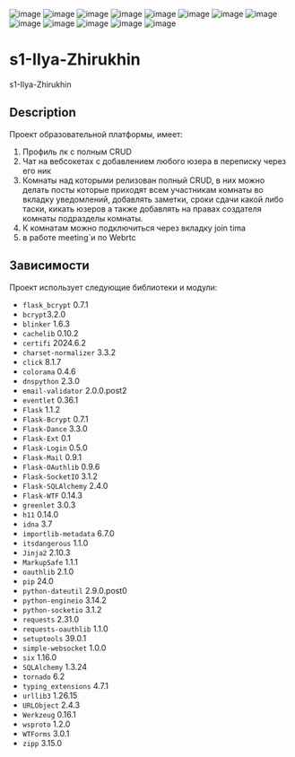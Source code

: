 ![image](https://github.com/ITIS-BISD/s1-Ilya-Zhirukhin/assets/99948155/e5deeaa0-b2f3-4b4c-b33a-9185659e0a36)
![image](https://github.com/ITIS-BISD/s1-Ilya-Zhirukhin/assets/99948155/c2823951-ae6e-495d-954a-d5b2e50a6b7e)
![image](https://github.com/ITIS-BISD/s1-Ilya-Zhirukhin/assets/99948155/60773ebe-c0c6-4bb8-8ed4-03975f9d1e78)
![image](https://github.com/ITIS-BISD/s1-Ilya-Zhirukhin/assets/99948155/066ee659-d4ae-4550-b4e6-206e60d80f17)
![image](https://github.com/ITIS-BISD/s1-Ilya-Zhirukhin/assets/99948155/a2d14629-ea65-4254-9ee9-c7f50c21013c)
![image](https://github.com/ITIS-BISD/s1-Ilya-Zhirukhin/assets/99948155/49c4784e-6302-4c57-8295-0b7682853fd8)
![image](https://github.com/ITIS-BISD/s1-Ilya-Zhirukhin/assets/99948155/b8748385-b6f6-4583-aceb-19046b646b4a)
![image](https://github.com/ITIS-BISD/s1-Ilya-Zhirukhin/assets/99948155/de47f6ee-cc9b-4890-982d-04313ca2b358)
![image](https://github.com/ITIS-BISD/s1-Ilya-Zhirukhin/assets/99948155/8f3f6c5f-9e9a-4758-8ba4-89c253f3544f)
![image](https://github.com/ITIS-BISD/s1-Ilya-Zhirukhin/assets/99948155/49cb9715-bc65-4a3f-aaab-8fa414b658b2)
![image](https://github.com/ITIS-BISD/s1-Ilya-Zhirukhin/assets/99948155/bb0aeb4b-73d3-4f65-b64c-d64fe81254b7)
![image](https://github.com/ITIS-BISD/s1-Ilya-Zhirukhin/assets/99948155/f4990dea-161d-4a32-9075-f4da18454e3a)
![image](https://github.com/ITIS-BISD/s1-Ilya-Zhirukhin/assets/99948155/962c60f8-0f6d-45c5-9686-0ee453371edc)




# s1-Ilya-Zhirukhin
s1-Ilya-Zhirukhin 
## Description
Проект образовательной платформы, имеет:
1. Профиль лк с полным CRUD
2. Чат на вебсокетах с добавлением любого юзера в переписку через его ник
3. Комнаты над которыми релизован полный CRUD, в них можно делать посты которые приходят всем участникам комнаты во вкладку уведомлений, добавлять заметки, сроки сдачи какой либо таски, кикать юзеров а также добавлять на правах создателя комнаты подразделы комнаты.
4. К комнатам можно подключиться через вкладку join tima
5. в работе meeting`и по Webrtc

 


## Зависимости

Проект использует следующие библиотеки и модули:

- `flask_bcrypt` 0.7.1
- `bcrypt`3.2.0
- `blinker` 1.6.3
- `cachelib` 0.10.2
- `certifi` 2024.6.2
- `charset-normalizer` 3.3.2
- `click` 8.1.7
- `colorama` 0.4.6
- `dnspython` 2.3.0
- `email-validator` 2.0.0.post2
- `eventlet` 0.36.1
- `Flask` 1.1.2
- `Flask-Bcrypt` 0.7.1
- `Flask-Dance` 3.3.0
- `Flask-Ext` 0.1
- `Flask-Login` 0.5.0
- `Flask-Mail` 0.9.1
- `Flask-OAuthlib` 0.9.6
- `Flask-SocketIO` 3.1.2
- `Flask-SQLAlchemy` 2.4.0
- `Flask-WTF` 0.14.3
- `greenlet` 3.0.3
- `h11` 0.14.0
- `idna` 3.7
- `importlib-metadata` 6.7.0
- `itsdangerous` 1.1.0
- `Jinja2` 2.10.3
- `MarkupSafe` 1.1.1
- `oauthlib` 2.1.0
- `pip` 24.0
- `python-dateutil` 2.9.0.post0
- `python-engineio` 3.14.2
- `python-socketio` 3.1.2
- `requests` 2.31.0
- `requests-oauthlib` 1.1.0
- `setuptools` 39.0.1
- `simple-websocket` 1.0.0
- `six` 1.16.0
- `SQLAlchemy` 1.3.24
- `tornado` 6.2
- `typing_extensions` 4.7.1
- `urllib3` 1.26.15
- `URLObject` 2.4.3
- `Werkzeug` 0.16.1
- `wsproto` 1.2.0
- `WTForms` 3.0.1
- `zipp` 3.15.0

